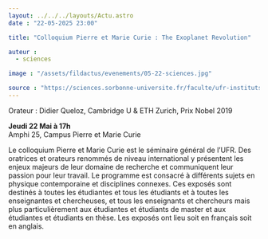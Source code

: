 ```yaml
---
layout: ../../../layouts/Actu.astro
date : "22-05-2025 23:00"

title: "Colloquium Pierre et Marie Curie : The Exoplanet Revolution"

auteur :
  - sciences

image : "/assets/fildactus/evenements/05-22-sciences.jpg"

source : "https://sciences.sorbonne-universite.fr/faculte/ufr-instituts-observatoires-ecoles/ufr-de-physique/colloquium-pierre-et-marie-curie"
---
```


Orateur : Didier Queloz, Cambridge U & ETH Zurich, Prix Nobel 2019

__Jeudi 22 Mai à 17h__  
Amphi 25, Campus Pierre et Marie Curie

Le colloquium Pierre et Marie Curie est le séminaire général de l’UFR. Des oratrices et orateurs renommés de niveau international y présentent les enjeux majeurs de leur domaine de recherche et communiquent leur passion pour leur travail. Le programme est consacré à différents sujets en physique contemporaine et disciplines connexes. Ces exposés sont destinés à toutes les étudiantes et tous les étudiants et à toutes les enseignantes et chercheuses, et tous les enseignants et chercheurs mais plus particulièrement aux étudiantes et étudiants de master et aux étudiantes et étudiants en thèse. Les exposés ont lieu soit en français soit en anglais.
